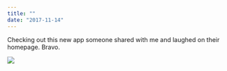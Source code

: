 ```yaml
---
title: ""
date: "2017-11-14"
---
```


Checking out this new app someone shared with me and laughed on their homepage. Bravo.

![](https://gilcreque.files.wordpress.com/2017/11/cfbca988e7644137b402737827c34459.jpg)
